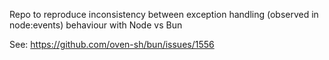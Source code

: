 Repo to reproduce inconsistency between exception handling (observed in node:events) behaviour with Node vs Bun

See: https://github.com/oven-sh/bun/issues/1556
